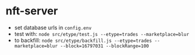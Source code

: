 # nft-server

- set database urls in `config.env`
- test with: `node src/etype/test.js --etype=trades --marketplace=blur`
- to backfill:
  `node src/etype/backfill.js --etype=trades --marketplace=blur --block=16797031 --blockRange=100`
